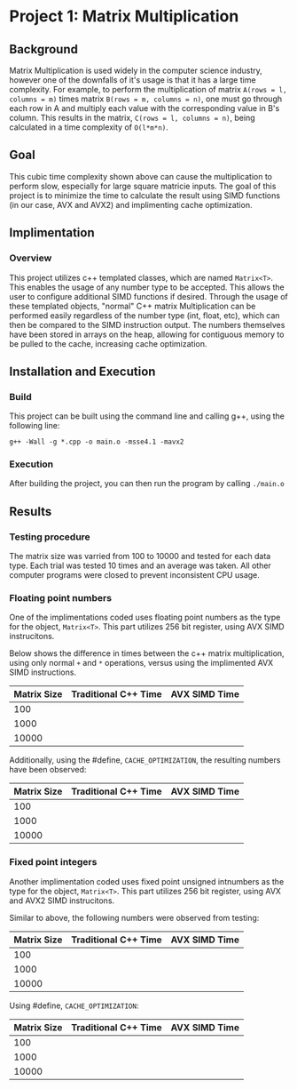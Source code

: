 # Project 1: Matrix Multiplication

## Background

Matrix Multiplication is used widely in the computer science industry, however one of the downfalls of it's usage is that it has a large time complexity.
For example, to perform the multiplication of matrix ```A(rows = l, columns = m)``` times matrix ```B(rows = m, columns = n)```, one must go through each row in A and multiply each value with the corresponding value in B's column. This results in the matrix, ```C(rows = l, columns = n)```, being calculated in a time complexity of ```O(l*m*n)```. 

## Goal

This cubic time complexity shown above can cause the multiplication to perform slow, especially for large square matricie inputs. The goal of this project is to minimize the time to calculate the result using SIMD functions (in our case, AVX and AVX2) and implimenting cache optimization. 

## Implimentation

### Overview

This project utilizes c++ templated classes, which are named ```Matrix<T>```. This enables the usage of any number type to be accepted. This allows the user to configure additional SIMD functions if desired. Through the usage of these templated objects, "normal" C++ matrix Multiplication can be performed easily regardless of the number type (int, float, etc), which can then be compared to the SIMD instruction output. The numbers themselves have been stored in arrays on the heap, allowing for contiguous memory to be pulled to the cache, increasing cache optimization.

## Installation and Execution

### Build

This project can be built using the command line and calling g++, using the following line:

```g++ -Wall -g *.cpp -o main.o -msse4.1 -mavx2```

### Execution

After building the project, you can then run the program by calling ```./main.o```

## Results

### Testing procedure 

The matrix size was varried from 100 to 10000 and tested for each data type. Each trial was tested 10 times and an average was taken. All other computer programs were closed to prevent inconsistent CPU usage.

### Floating point numbers

One of the implimentations coded uses floating point numbers as the type for the object, ```Matrix<T>```. This part utilizes 256 bit register, using AVX SIMD instrucitons.  

Below shows the difference in times between the c++ matrix multiplication, using only normal ```+``` and ```*``` operations, versus using the implimented AVX SIMD instructions.

| Matrix Size | Traditional C++ Time | AVX SIMD Time |
|-------------|----------------------|---------------|
| 100         |                      |               |
| 1000        |                      |               |
| 10000       |                      |               |

Additionally, using the #define, ```CACHE_OPTIMIZATION```, the resulting numbers have been observed:

| Matrix Size | Traditional C++ Time | AVX SIMD Time |
|-------------|----------------------|---------------|
| 100         |                      |               |
| 1000        |                      |               |
| 10000       |                      |               |

### Fixed point integers

Another implimentation coded uses fixed point unsigned intnumbers as the type for the object, ```Matrix<T>```. This part utilizes 256 bit register, using AVX and AVX2 SIMD instrucitons. 

Similar to above, the following numbers were observed from testing:

| Matrix Size | Traditional C++ Time | AVX SIMD Time |
|-------------|----------------------|---------------|
| 100         |                      |               |
| 1000        |                      |               |
| 10000       |                      |               |

Using #define, ```CACHE_OPTIMIZATION```:


| Matrix Size | Traditional C++ Time | AVX SIMD Time |
|-------------|----------------------|---------------|
| 100         |                      |               |
| 1000        |                      |               |
| 10000       |                      |               |
